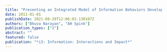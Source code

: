 ```yaml
---
title: "Presenting an Integrated Model of Information Behaviors Developed through Information Journals"
date: 2011-01-01
publishDate: 2021-08-20T12:06:03.130107Z
authors: ["Bhuva Narayan", "AH Spink"]
publication_types: ["2"]
abstract: ""
featured: false
publication: "*i3: Information: Interactions and Impact*"
---
```


